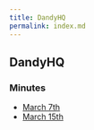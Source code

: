 ```yaml
---
title: DandyHQ
permalink: index.md
---
```


## DandyHQ

### Minutes
* [March 7th](minutes/2017-03-07.md)
* [March 15th](minutes/2017-03-13.md)

